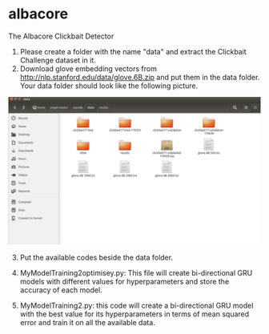 # albacore
The Albacore Clickbait Detector

1. Please create a folder with the name "data" and extract the Clickbait Challenge dataset in it. 
2. Download glove embedding vectors from http://nlp.stanford.edu/data/glove.6B.zip and put them in the data folder. Your data folder should look like the following picture.

![Alt text](1.png?raw=true "Title")

3. Put the available codes beside the data folder.

4. MyModelTraining2optimisey.py: This file will create bi-directional GRU models with different values for hyperparameters and store the accuracy of each model.

5. MyModelTraining2.py: this code will create a bi-directional GRU model with the best value for its hyperparameters in terms of mean squared error and train it on all the available data.
